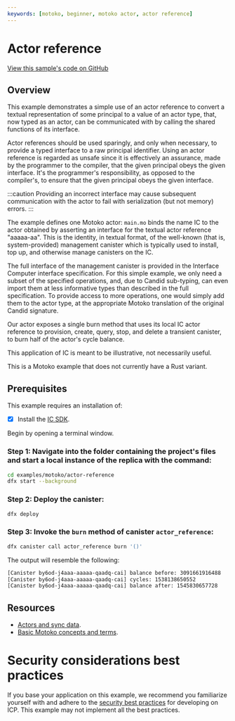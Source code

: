 ```yaml
---
keywords: [motoko, beginner, motoko actor, actor reference]
---
```


# Actor reference

[View this sample's code on GitHub](https://github.com/dfinity/examples/tree/master/motoko/actor_reference)

## Overview

This example demonstrates a simple use of an actor reference to convert a textual representation of some principal to a value of an actor type, that, now typed as an actor, can be communicated with by calling the shared functions of its interface.

Actor references should be used sparingly, and only when necessary, to provide a typed interface to a raw principal identifier. Using an actor reference is regarded as unsafe since it is effectively an assurance, made by the programmer to the compiler, that the given principal obeys the given interface. It's the programmer's responsibility, as opposed to the compiler's, to ensure that the given principal obeys the given interface.

:::caution
Providing an incorrect interface may cause subsequent communication with the actor to fail with serialization (but not memory) errors.
:::

The example defines one Motoko actor: `main.mo` binds the name IC to the actor obtained by asserting an interface for the textual actor reference "aaaaa-aa". This is the identity, in textual format, of the well-known (that is, system-provided) management canister which is typically used to install, top up, and otherwise manage canisters on the IC.

The full interface of the management canister is provided in the Interface Computer interface specification. For this simple example, we only need a subset of the specified operations, and, due to Candid sub-typing, can even import them at less informative types than described in the full specification. To provide access to more operations, one would simply add them to the actor type, at the appropriate Motoko translation of the original Candid signature.

Our actor exposes a single burn method that uses its local IC actor reference to provision, create, query, stop, and delete a transient canister, to burn half of the actor's cycle balance.

This application of IC is meant to be illustrative, not necessarily useful.

This is a Motoko example that does not currently have a Rust variant. 


## Prerequisites
This example requires an installation of:

- [x] Install the [IC SDK](https://internetcomputer.org/docs/current/developer-docs/setup/install/).

Begin by opening a terminal window.

### Step 1: Navigate into the folder containing the project's files and start a local instance of the replica with the command:

```bash
cd examples/motoko/actor-reference
dfx start --background
```

### Step 2: Deploy the canister:

```bash
dfx deploy
```

### Step 3: Invoke the `burn` method of canister `actor_reference`:

```bash
dfx canister call actor_reference burn '()'
```

The output will resemble the following:

```bash
[Canister by6od-j4aaa-aaaaa-qaadq-cai] balance before: 3091661916488
[Canister by6od-j4aaa-aaaaa-qaadq-cai] cycles: 1538138650552
[Canister by6od-j4aaa-aaaaa-qaadq-cai] balance after: 1545830657728
```

## Resources

- [Actors and sync data](https://internetcomputer.org/docs/current/motoko/main/actors-async).
- [Basic Motoko concepts and terms](https://internetcomputer.org/docs/current/motoko/main/basic-concepts).

# Security considerations best practices

If you base your application on this example, we recommend you familiarize yourself with and adhere to the [security best practices](https://internetcomputer.org/docs/current/references/security/) for developing on ICP. This example may not implement all the best practices.
